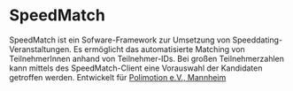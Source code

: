 # SpeedMatch
SpeedMatch ist ein Sofware-Framework zur Umsetzung von Speeddating-Veranstaltungen. Es ermöglicht das automatisierte Matching
von TeilnehmerInnen anhand von Teilnehmer-IDs. Bei großen Teilnehmerzahlen kann mittels des SpeedMatch-Client eine Vorauswahl der
Kandidaten getroffen werden.
Entwickelt für [Polimotion e.V., Mannheim](http://www.polimotion.de/)
